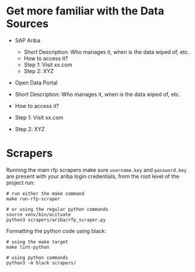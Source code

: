 # Get more familiar with the Data Sources
* SAP Ariba
  * Short Description: Who manages it, when is the data wiped of, etc.
  * How to access it?
   * Step 1: Visit xx.com
   * Step 2: XYZ

* Open Data Portal
 * Short Description: Who manages it, when is the data wiped of, etc.
 * How to access it?
  * Step 1: Visit xx.com
  * Step 2: XYZ

# Scrapers

Running the main rfp scrapers make sure `username.key` and `password.key` are present with your ariba login credentials, from the root level of the project run:
```shell
# run either the make command
make run-rfp-scraper

# or using the regular python commands
source venv/bin/acitvate
python3 scrapers/ariba/rfp_scraper.py
```

Formatting the python code using black:
```shell
# using the make target
make lint-python

# using python commands
python3 -m black scrapers/
```
